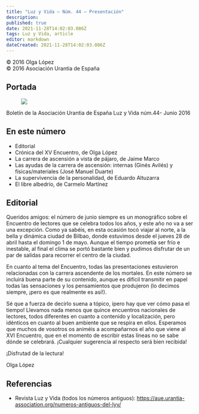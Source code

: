 ```yaml
---
title: "Luz y Vida — Núm. 44 — Presentación"
description: 
published: true
date: 2021-11-28T14:02:03.086Z
tags: Luz y Vida, article
editor: markdown
dateCreated: 2021-11-28T14:02:03.086Z
---
```


<p class="v-card v-sheet theme--light grey lighten-3 px-2">© 2016 Olga López<br>© 2016 Asociación Urantia de España</p>

## Portada

<figure id="Figure_1" class="image urantiapedia">
<img src="/image/article/Luz_y_Vida/LyV43/01.jpg">
</figure>

Boletín de la Asociación Urantia de España
Luz y Vida núm.44- Junio 2016

## En este número

- Editorial
- Crónica del XV Encuentro, de Olga López
- La carrera de ascensión a vista de pájaro, de Jaime Marco
- Las ayudas de la carrera de ascensión: internas (Ginés Avilés) y físicas/materiales (José Manuel Duarte)
- La supervivencia de la personalidad, de Eduardo Altuzarra
- El libre albedrío, de Carmelo Martínez


## Editorial

Queridos amigos: el número de junio siempre es un monográfico sobre el Encuentro de lectores que se celebra todos los años, y este año no va a ser una excepción. Como ya sabéis, en esta ocasión tocó viajar al norte, a la bella y dinámica ciudad de Bilbao, donde estuvimos desde el jueves 28 de abril hasta el domingo 1 de mayo. Aunque el tiempo prometía ser frío e inestable, al final el clima se portó bastante bien y pudimos disfrutar de un par de salidas para recorrer el centro de la ciudad.

En cuanto al tema del Encuentro, todas las presentaciones estuvieron relacionadas con la carrera ascendente de los mortales. En este número se incluirá buena parte de su contenido, aunque es difícil transmitir en papel todas las sensaciones y los pensamientos que produjeron (lo decimos siempre, ¡pero es que realmente es así!).

Sé que a fuerza de decirlo suena a tópico, ipero hay que ver cómo pasa el tiempo! Llevamos nada menos que quince encuentros nacionales de lectores, todos diferentes en cuanto a contenido y localización, pero idénticos en cuanto al buen ambiente que se respira en ellos. Esperamos que muchos de vosotros os animéis a acompañarnos el año que viene al XVI Encuentro, que en el momento de escribir estas líneas no se sabe dónde se celebrará. ¡Cualquier sugerencia al respecto será bien recibida!

¡Disfrutad de la lectura!

Olga López

## Referencias

- Revista Luz y Vida (todos los números antiguos): https://aue.urantia-association.org/numeros-antiguos-del-lyv/